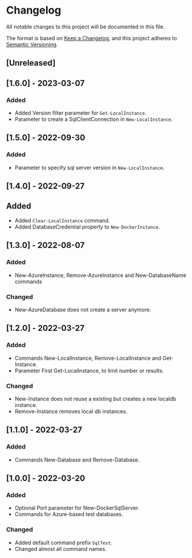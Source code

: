 # Changelog

All notable changes to this project will be documented in this file.

The format is based on [Keep a Changelog](https://keepachangelog.com/en/1.0.0/),
and this project adheres to [Semantic Versioning](https://semver.org/spec/v2.0.0.html).

## [Unreleased]

## [1.6.0] - 2023-03-07

### Added

- Added Version filter parameter for `Get-LocalInstance`.
- Parameter to create a SqlClientConnection in `New-LocalInstance`.

## [1.5.0] - 2022-09-30

### Added

- Parameter to specify sql server version in `New-LocalInstance`.

## [1.4.0] - 2022-09-27

## Added

- Added `Clear-LocalInstance` command.
- Added DatabaseCredential property to `New-DockerInstance`.

## [1.3.0] - 2022-08-07

### Added

- New-AzureInstance, Remove-AzureInstance and New-DatabaseName commands

### Changed

- New-AzureDatabase does not create a server anymore.

## [1.2.0] - 2022-03-27

### Added

- Commands New-LocalInstance, Remove-LocalInstance and Get-Instance.
- Parameter First Get-LocalInstance, to limit number or results.

### Changed

- New-Instance does not reuse a existing but creates a new localdb instance.
- Remove-Instance removes local db instances.

## [1.1.0] - 2022-03-27

### Added

- Commands New-Database and Remove-Database.

## [1.0.0] - 2022-03-20

### Added

- Optional Port parameter for New-DockerSqlServer.
- Commands for Azure-based test databases.

### Changed

- Added default command prefix `SqlTest`.
- Changed almost all command names.

<!-- markdownlint-configure-file {"MD024": { "siblings_only": true } } -->
